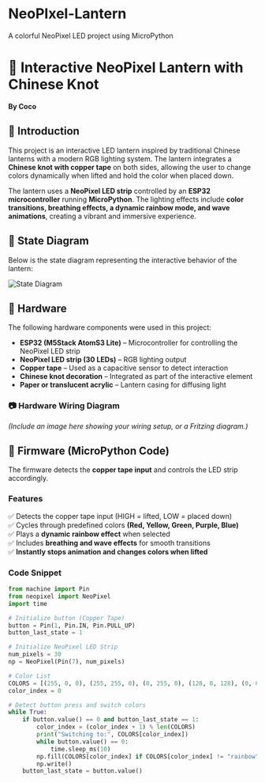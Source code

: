 # NeoPIxel-Lantern
A colorful NeoPixel LED project using MicroPython
# 🌟 Interactive NeoPixel Lantern with Chinese Knot
**By Coco**  

## 📌 Introduction  
This project is an interactive LED lantern inspired by traditional Chinese lanterns with a modern RGB lighting system. The lantern integrates a **Chinese knot with copper tape** on both sides, allowing the user to change colors dynamically when lifted and hold the color when placed down.  

The lantern uses a **NeoPixel LED strip** controlled by an **ESP32 microcontroller** running **MicroPython**. The lighting effects include **color transitions, breathing effects, a dynamic rainbow mode, and wave animations**, creating a vibrant and immersive experience.  

## 📌 State Diagram  
Below is the state diagram representing the interactive behavior of the lantern:  

![State Diagram](state-diagram-example.jpg)  

## 📌 Hardware  
The following hardware components were used in this project:  
- **ESP32 (M5Stack AtomS3 Lite)** – Microcontroller for controlling the NeoPixel LED strip  
- **NeoPixel LED strip (30 LEDs)** – RGB lighting output  
- **Copper tape** – Used as a capacitive sensor to detect interaction  
- **Chinese knot decoration** – Integrated as part of the interactive element  
- **Paper or translucent acrylic** – Lantern casing for diffusing light  

### 📷 Hardware Wiring Diagram  
*(Include an image here showing your wiring setup, or a Fritzing diagram.)*  

## 📌 Firmware (MicroPython Code)  
The firmware detects the **copper tape input** and controls the LED strip accordingly.  

### **Features**  
✅ Detects the copper tape input (HIGH = lifted, LOW = placed down)  
✅ Cycles through predefined colors **(Red, Yellow, Green, Purple, Blue)**  
✅ Plays a **dynamic rainbow effect** when selected  
✅ Includes **breathing and wave effects** for smooth transitions  
✅ **Instantly stops animation and changes colors when lifted**  

### **Code Snippet**
```python
from machine import Pin
from neopixel import NeoPixel
import time

# Initialize button (Copper Tape)
button = Pin(1, Pin.IN, Pin.PULL_UP)  
button_last_state = 1  

# Initialize NeoPixel LED Strip
num_pixels = 30
np = NeoPixel(Pin(7), num_pixels)

# Color List
COLORS = [(255, 0, 0), (255, 255, 0), (0, 255, 0), (128, 0, 128), (0, 0, 255), "rainbow"]
color_index = 0  

# Detect button press and switch colors
while True:
    if button.value() == 0 and button_last_state == 1:
        color_index = (color_index + 1) % len(COLORS)
        print("Switching to:", COLORS[color_index])  
        while button.value() == 0:
            time.sleep_ms(10)
        np.fill(COLORS[color_index] if COLORS[color_index] != "rainbow" else (255, 255, 255))
        np.write()
    button_last_state = button.value()

